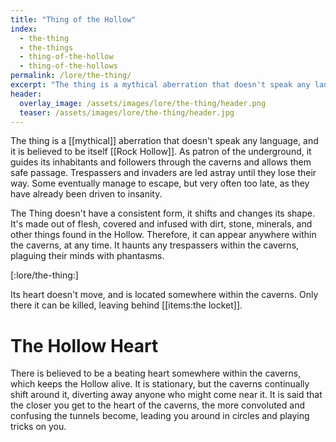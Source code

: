 ```yaml
---
title: "Thing of the Hollow"
index:
  - the-thing
  - the-things
  - thing-of-the-hollow
  - thing-of-the-hollows
permalink: /lore/the-thing/
excerpt: "The thing is a mythical aberration that doesn't speak any language, and it is believed to be itself Rock Hollow."
header:
  overlay_image: /assets/images/lore/the-thing/header.png
  teaser: /assets/images/lore/the-thing/header.jpg
---
```


The thing is a [[mythical]] aberration that doesn't speak any language, and it is believed to be itself [[Rock Hollow]]. As patron of the underground, it guides its inhabitants and followers through the caverns and allows them safe passage. Trespassers and invaders are led astray until they lose their way. Some eventually manage to escape, but very often too late, as they have already been driven to insanity.

The Thing doesn't have a consistent form, it shifts and changes its shape. It's made out of flesh, covered and infused with dirt, stone, minerals, and other things found in the Hollow. Therefore, it can appear anywhere within the caverns, at any time. It haunts any trespassers within the caverns, plaguing their minds with phantasms.

[:lore/the-thing:]

Its heart doesn't move, and is located somewhere within the caverns. Only there it can be killed, leaving behind [[items:the locket]].

# The Hollow Heart
There is believed to be a beating heart somewhere within the caverns, which keeps the Hollow alive. It is stationary, but the caverns continually shift around it, diverting away anyone who might come near it. It is said that the closer you get to the heart of the caverns, the more convoluted and confusing the tunnels become, leading you around in circles and playing tricks on you.
